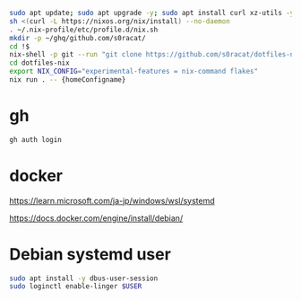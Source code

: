 ```bash
sudo apt update; sudo apt upgrade -y; sudo apt install curl xz-utils -y
sh <(curl -L https://nixos.org/nix/install) --no-daemon
. ~/.nix-profile/etc/profile.d/nix.sh
mkdir -p ~/ghq/github.com/s0racat/
cd !$
nix-shell -p git --run "git clone https://github.com/s0racat/dotfiles-nix"
cd dotfiles-nix
export NIX_CONFIG="experimental-features = nix-command flakes"
nix run . -- {homeConfigname}
```

# gh 

```bash
gh auth login
```

# docker

https://learn.microsoft.com/ja-jp/windows/wsl/systemd

https://docs.docker.com/engine/install/debian/

# Debian systemd user

```bash
sudo apt install -y dbus-user-session
sudo loginctl enable-linger $USER
```
